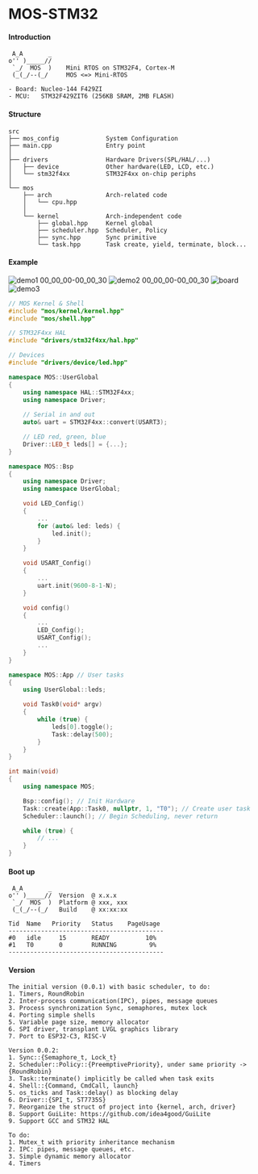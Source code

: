 # MOS-STM32

#### Introduction
```
 A_A       _
o'' )_____//
 `_/  MOS  )    Mini RTOS on STM32F4, Cortex-M
 (_(_/--(_/     MOS <=> Mini-RTOS

- Board: Nucleo-144 F429ZI
- MCU:   STM32F429ZIT6 (256KB SRAM, 2MB FLASH)
```

#### Structure
```
src
├── mos_config             System Configuration
├── main.cpp               Entry point
│
├── drivers                Hardware Drivers(SPL/HAL/...)
│   ├── device             Other hardware(LED, LCD, etc.)
│   └── stm32f4xx          STM32F4xx on-chip periphs
│
└── mos
    ├── arch               Arch-related code
    │   └── cpu.hpp
    │
    └── kernel             Arch-independent code
        ├── global.hpp     Kernel global
        ├── scheduler.hpp  Scheduler, Policy
        ├── sync.hpp       Sync primitive
        └── task.hpp       Task create, yield, terminate, block...
```

#### Example 
![demo1 00_00_00-00_00_30](https://github.com/Eplankton/mos-stm32/assets/86543401/65e36ea0-d178-4da6-8f9a-9f1551c59dfc)
![demo2 00_00_00-00_00_30](https://github.com/Eplankton/mos-stm32/assets/86543401/bdd2c288-4528-45d5-b07c-03fe1c66bb34)
![board](https://github.com/Eplankton/mos-stm32/assets/86543401/93cf5645-2d72-4c52-bad3-aec935a4510f)
![demo3](https://github.com/Eplankton/mos-stm32/assets/86543401/45069534-88db-448b-8452-b930ad82395e)

```C++
// MOS Kernel & Shell
#include "mos/kernel/kernel.hpp"
#include "mos/shell.hpp"

// STM32F4xx HAL
#include "drivers/stm32f4xx/hal.hpp"

// Devices
#include "drivers/device/led.hpp"

namespace MOS::UserGlobal
{
    using namespace HAL::STM32F4xx;
    using namespace Driver;
    
    // Serial in and out
    auto& uart = STM32F4xx::convert(USART3);

    // LED red, green, blue
    Driver::LED_t leds[] = {...};
}

namespace MOS::Bsp
{
    using namespace Driver;
    using namespace UserGlobal;

    void LED_Config()
    {
        ...
        for (auto& led: leds) {
            led.init();
        }
    }

    void USART_Config()
    {
        ...
        uart.init(9600-8-1-N);
    }

    void config()
    {
        ...
        LED_Config();
        USART_Config();
        ...
    }
}

namespace MOS::App // User tasks
{
    using UserGlobal::leds;

    void Task0(void* argv)
    {
        while (true) {
            leds[0].toggle();
            Task::delay(500);
        }
    }
}

int main(void)
{
    using namespace MOS;

    Bsp::config(); // Init Hardware
    Task::create(App::Task0, nullptr, 1, "T0"); // Create user task
    Scheduler::launch(); // Begin Scheduling, never return

    while (true) {
        // ...
    }
}
```

#### Boot up

```
 A_A       _
o'' )_____//  Version  @ x.x.x
 `_/  MOS  )  Platform @ xxx, xxx
 (_(_/--(_/   Build    @ xx:xx:xx

Tid  Name   Priority   Status    PageUsage
-------------------------------------------
#0   idle     15       READY          10%
#1   T0       0        RUNNING         9%
-------------------------------------------
```

#### Version

```
The initial version (0.0.1) with basic scheduler, to do:
1. Timers, RoundRobin
2. Inter-process communication(IPC), pipes, message queues
3. Process synchronization Sync, semaphores, mutex lock
4. Porting simple shells
5. Variable page size, memory allocator
6. SPI driver, transplant LVGL graphics library
7. Port to ESP32-C3, RISC-V
```

```
Version 0.0.2:
1. Sync::{Semaphore_t, Lock_t}
2. Scheduler::Policy::{PreemptivePriority}, under same priority -> {RoundRobin}
3. Task::terminate() implicitly be called when task exits
4. Shell::{Command, CmdCall, launch}
5. os_ticks and Task::delay() as blocking delay
6. Driver::{SPI_t, ST7735S}
7. Reorganize the struct of project into {kernel, arch, driver}
8. Support GuiLite: https://github.com/idea4good/GuiLite
9. Support GCC and STM32 HAL

To do:
1. Mutex_t with priority inheritance mechanism
2. IPC: pipes, message queues, etc.
3. Simple dynamic memory allocator
4. Timers
```